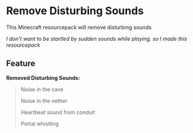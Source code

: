 # Remove Disturbing Sounds
This Minecraft resourcepack will remove disturbing sounds

*I don't want to be startled by sudden sounds while playing, so I made this resourcepack*

## Feature
**Removed Disturbing Sounds:**
> Noise in the cave
> 
> Noise in the nether
> 
> Heartbeat sound from conduit
> 
> Portal whistling

